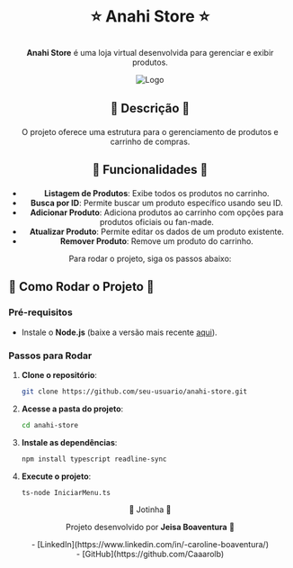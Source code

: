 # <p align="center">⭐ **Anahi Store** ⭐</p>

<p align="center"><strong>Anahi Store</strong> é uma loja virtual desenvolvida para gerenciar e exibir produtos.</p>

<p align="center">
  <img src="https://midias.em.com.br/_midias/png/2024/09/09/anahi_comenta_sua_volta_a_tv_mexicana-39876574.png" alt="Logo" />
</p>

## <p align="center">🌟 Descrição 🌟</p>

<p align="center">
  O projeto oferece uma estrutura para o gerenciamento de produtos e carrinho de compras.
</p>

## <p align="center">🌟 Funcionalidades 🌟</p>

<ul align="center">
  <li><strong>Listagem de Produtos</strong>: Exibe todos os produtos no carrinho.</li>
  <li><strong>Busca por ID</strong>: Permite buscar um produto específico usando seu ID.</li>
  <li><strong>Adicionar Produto</strong>: Adiciona produtos ao carrinho com opções para produtos oficiais ou fan-made.</li>
  <li><strong>Atualizar Produto</strong>: Permite editar os dados de um produto existente.</li>
  <li><strong>Remover Produto</strong>: Remove um produto do carrinho.</li>
</ul>

<p align="center">Para rodar o projeto, siga os passos abaixo:</p>

## 🌟 Como Rodar o Projeto 🌟

### **Pré-requisitos**
- Instale o **Node.js** (baixe a versão mais recente [aqui](https://nodejs.org/)).

### **Passos para Rodar**
1. **Clone o repositório**:
    ```bash
    git clone https://github.com/seu-usuario/anahi-store.git
    ```

2. **Acesse a pasta do projeto**:
    ```bash
    cd anahi-store
    ```

3. **Instale as dependências**:
    ```bash
    npm install typescript readline-sync
    ```

4. **Execute o projeto**:
    ```bash
    ts-node IniciarMenu.ts
    ```

<p align="center">🌟 Jotinha 🌟</p>

<p align="center">
  Projeto desenvolvido por <strong>Jeisa Boaventura</strong> 🌟
</p>

<p align="center">
  - [LinkedIn](https://www.linkedin.com/in/-caroline-boaventura/) <br>
  - [GitHub](https://github.com/Caaarolb)
</p>

